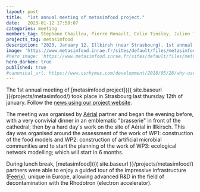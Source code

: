 ```yaml
---
layout: post
title:  "1st annual meeting of metasimfood project."
date:   2023-01-12 17:50:07
categories: meeting
members_tag: Stéphane Chaillou, Pierre Renault, Colin Tinsley, Julien Tap, Marie-Christine Champomier-Vergès
projects_tag: metasimfood
description: "2023, January 12. Illkirsh (near Strasbourg). 1st annual meeting of metasimfood project."
image: 'https://www.metasimfood.inrae.fr/sites/default/files/metasimfood/images/news_event_02_front.png'
#hero_image: 'https://www.metasimfood.inrae.fr/sites/default/files/metasimfood/images/news_event_02_front.png'
hero_darken: true
published: true
#canonical_url: https://www.csrhymes.com/development/2018/05/28/why-use-a-static-site-generator.html
---
```




The 1st annual meeting of [metasimfood project]({{ site.baseurl }}/projects/metasimfood/) took place in Strasbourg
last thursday 12th of january. Follow the [news using our project website](https://metasimfood.inrae.fr/news-events).


The meeting was organised by [Aérial](https://aerial-crt.com/) partner and began the evening before, with a very convivial dinner in an emblematic "brasserie" in front of the cathedral; then by a hard day's work on the site of Aérial in Illkirsch. This day was organised around the assessment of the work of WP1: construction of the food models and WP2: construction of artificial microbial communities and to start the planning of the work of WP3: ecological network modelling; which will start in 6 months. 

During lunch break, [metasimfood]({{ site.baseurl }}/projects/metasimfood/) partners were able to enjoy a guided tour of the impressive infrastructure ([Feerix](https://aerial-crt.com/inauguration-feerix/)), unique in Europe, allowing advanced R&D in the field of decontamination with the Rhodotron (electron accelerator).
